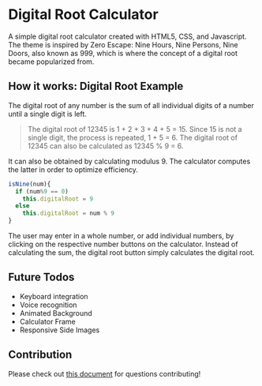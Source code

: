 # Digital Root Calculator

A simple digital root calculator created with HTML5, CSS, and Javascript. The theme is inspired by Zero Escape: Nine Hours, Nine Persons, Nine Doors, also known as 999, which is where the concept of a digital root became popularized from.

## How it works: Digital Root Example

The digital root of any number is the sum of all individual digits of a number until a single digit is left.

> The digital root of 12345 is 1 + 2 + 3 + 4 + 5 = 15. 
> Since 15 is not a single digit, the process is repeated, 1 + 5 = 6. 
> The digital root of 12345 can also be calculated as 12345 % 9 = 6. 

It can also be obtained by calculating modulus 9.
The calculator computes the latter in order to optimize efficiency.

```javascript
isNine(num){
  if (num%9 == 0)
    this.digitalRoot = 9
  else
    this.digitalRoot = num % 9
}
```
The user may enter in a whole number, or add individual numbers, by clicking on the respective number buttons on the calculator. Instead of calculating the sum, the digital root button simply calculates the digital root.

## Future Todos
* Keyboard integration
* Voice recognition
* Animated Background
* Calculator Frame
* Responsive Side Images

## Contribution
Please check out [this document](https://github.com/airada/digitalroot/blob/master/Contributions.md) for questions contributing!
